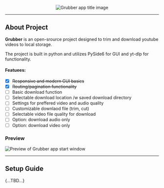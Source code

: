 <p align="center">
    <img
        alt="Grubber app title image"
        src="https://i.ibb.co/nf8qXRz/Grubber.png"
    />
</p>

---

## About Project
**Grubber** is an open-srource project designed to trim and download youtube videos to local storage.

The project is built in python and utilizes PySide6 for GUI and yt-dlp for functionality.

#### Featuees:
- [x] ~~Responsive and modern GUI basics~~
- [x] ~~Routing/pagination functionality~~
- [ ] Basic download function
- [ ] Selectable download location /w saved download directory
- [ ] Settings for preffered video and audio quality
- [ ] Customizable downlaod file (trim, cut)
- [ ] Selectable video file quality for download
- [ ] Option: download audio only
- [ ] Option: download video only

### Preview

<p align="left">
    <img
        alt="Preview of Grubber app start window"
        src="https://i.ibb.co/KF58N2V/homepage.png"
    />
</p>

---

## Setup Guide

{...TBD...}